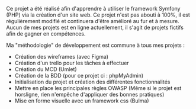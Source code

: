 Ce projet a été réalisé afin d'apprendre à utiliser le framework Symfony (PHP) via la création d'un site web. 
Ce projet n'est pas abouti à 100%, il est régulièrement modifié et continuera d'être amélioré au fur et à mesure. 
Aucun de mes projets est en ligne actuellement, il s'agit de projets fictifs afin de gagner en compétences. 

Ma "méthodologie" de développement est commune à tous mes projets : 
- Création des wireframes (avec Figma)
- Création d'un trello pour les tâches à effectuer
- Création du MCD (Umlet)
- Création de la BDD (pour ce projet ci : phpMyAdmin)
- Initialisation du projet et création des différentes fonctionnalités
- Mettre en place les principales règles OWASP (Même si le projet est horsligne, rien n'empêche d'appliquer des bonnes pratiques)
- Mise en forme visuelle avec un framework css (Bulma)
  
